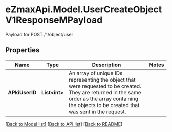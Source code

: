 # eZmaxApi.Model.UserCreateObjectV1ResponseMPayload
Payload for POST /1/object/user

## Properties

Name | Type | Description | Notes
------------ | ------------- | ------------- | -------------
**APkiUserID** | **List&lt;int&gt;** | An array of unique IDs representing the object that were requested to be created.  They are returned in the same order as the array containing the objects to be created that was sent in the request. | 

[[Back to Model list]](../README.md#documentation-for-models) [[Back to API list]](../README.md#documentation-for-api-endpoints) [[Back to README]](../README.md)

